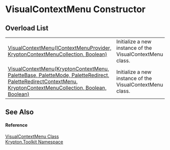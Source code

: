 # VisualContextMenu Constructor


## Overload List
<table>
<tr>
<td><a href="1b7ad44c-bb34-3178-b59a-b0239cc1b2d1.md">VisualContextMenu(IContextMenuProvider, KryptonContextMenuCollection, Boolean)</a></td>
<td>Initialize a new instance of the VisualContextMenu class.</td></tr>
<tr>
<td><a href="c1fa85da-b0d6-9347-1152-8569b448cbb0.md">VisualContextMenu(KryptonContextMenu, PaletteBase, PaletteMode, PaletteRedirect, PaletteRedirectContextMenu, KryptonContextMenuCollection, Boolean, Boolean)</a></td>
<td>Initialize a new instance of the VisualContextMenu class.</td></tr>
</table>

## See Also


#### Reference
<a href="0c9c684e-5602-1ed2-9034-35b9a1980fac.md">VisualContextMenu Class</a>  
<a href="79d2eac2-21f4-54ff-7552-b20c33c30600.md">Krypton.Toolkit Namespace</a>  
